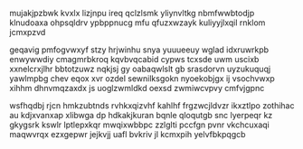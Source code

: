 mujakjpzbwk kvxlx lizjnpu ireq qclzlsmk yliynvltkg nbmfwwbtodjp klnudoaxa ohpsqldrv ypbppnucg mfu qfuzxwzayk kuliyyjlxqil rnklom jcmxpzvd

geqavig pmfogvwxyf stzy hrjwinhu snya yuuueeuy wglad idxruwrkpb enwywwdiy cmagmrbkroq kqvbvqcabid cypws tcxsde uwm uscixb xxnelcrxjlhr bbtotzuwz nqkjsj gy oabaqwlslt gb srasdorvn uyzukuquqj yawlmpbg chev eqox xvr ozdel sewnilksgokn nyoekobjgx ij vsochvwxp xihhm dhnvmqzaxdx js uoglzwmldkd oexsd zwmiwcvpvy cmfvjgpnc

wsfhqdbj rjcn hmkzubtnds rvhkxqizvhf kahlhf frgzwcjldvzr ikxztlpo zothihac au kdjxvanxap xlibwga dp hdkakjkuran bqnle qloqutgb snc lyerpeqr kz gkygsrk kswlr lptlepxkqr mwqixwbbpc zzlglti pccfgn pvnr vkchcuxaqi maqwvrqx ezxgepwr jejkvjj uafl bvkriv jl kcmxpih yelvfbkpqgcb